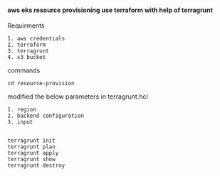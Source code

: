 #### aws eks resource provisioning use terraform with help of terragrunt

Requirments

    1. aws credentials
    2. terraform
    3. terragrunt
    4. s3 bucket


commands

    cd resource-provision


modified the below parameters  in terragrunt.hcl

    1. region
    2. backend configuration
    3. input 


    terragrunt init
    terragrunt plan
    terragrunt apply
    terragrunt show
    terragrunt destroy

